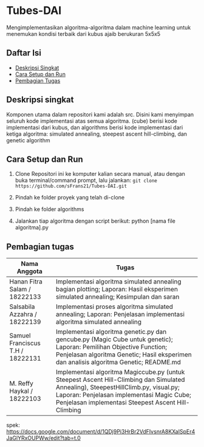 # Tubes-DAI

Mengimplementasikan algoritma-algoritma dalam machine learning untuk menemukan kondisi terbaik dari kubus ajaib berukuran 5x5x5

## Daftar Isi
- [Deskripsi Singkat](#deskripsi-singkat)
- [Cara Setup dan Run](#cara-setup-dan-run)
- [Pembagian Tugas](#pembagian-tugas)

## Deskripsi singkat
Komponen utama dalam repositori kami adalah src. Disini kami menyimpan seluruh kode implementasi atas semua algoritma. (cube) berisi kode implementasi dari kubus, dan algorithms berisi kode implementasi dari ketiga algoritma: simulated annealing, steepest ascent hill-climbing, dan genetic algorithm

## Cara Setup dan Run
1. Clone Repositori ini ke komputer kalian secara manual, atau dengan buka terminal/command prompt, lalu jalankan:
   `git clone https://github.com/sFrans21/Tubes-DAI.git`
   
2. Pindah ke folder proyek yang telah di-clone
3. Pindah ke folder algorithms
4. Jalankan tiap algoritma dengan script berikut:
   python [nama file algoritma].py










## Pembagian tugas
| Nama Anggota                      | Tugas                                                                                                                                                   |
|-----------------------------------|---------------------------------------------------------------------------------------------------------------------------------------------------------|
| Hanan Fitra Salam / 18222133      | Implementasi algoritma simulated annealing bagian plotting; Laporan: Hasil eksperimen simulated annealing; Kesimpulan dan saran                         |
| Salsabila Azzahra / 18222139      | Implementasi proses algoritma simulated annealing; Laporan: Penjelasan implementasi algoritma simulated annealing                                      |
| Samuel Franciscus T.H / 18222131  | Implementasi algoritma genetic.py dan gencube.py (Magic Cube untuk genetic); Laporan: Pemilihan Objective Function; Penjelasan algoritma Genetic; Hasil eksperimen dan analisis algoritma Genetic; README.md |
| M. Reffy Haykal / 18222103        | Implementasi algoritma Magiccube.py (untuk Steepest Ascent Hill-Climbing dan Simulated Annealing), SteepestHillClimb.py, visual.py; Laporan: Penjelasan implementasi Magic Cube; Penjelasan implementasi Steepest Ascent Hill-Climbing |





spek: https://docs.google.com/document/d/1QDj9Pi3HrBr2VdFIvsnrA8KXaISpEr4JaGlYRxOUPWw/edit?tab=t.0
